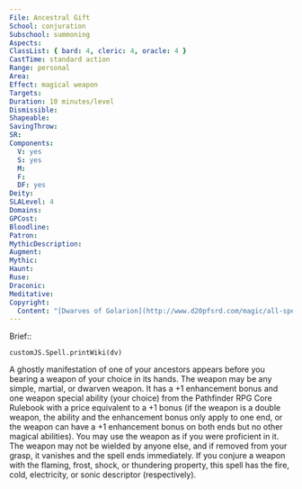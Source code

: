 ```yaml
---
File: Ancestral Gift
School: conjuration
Subschool: summoning
Aspects: 
ClassList: { bard: 4, cleric: 4, oracle: 4 }
CastTime: standard action
Range: personal
Area: 
Effect: magical weapon
Targets: 
Duration: 10 minutes/level
Dismissible: 
Shapeable: 
SavingThrow: 
SR: 
Components:
  V: yes
  S: yes
  M: 
  F: 
  DF: yes
Deity: 
SLALevel: 4
Domains: 
GPCost: 
Bloodline: 
Patron: 
MythicDescription: 
Augment: 
Mythic: 
Haunt: 
Ruse: 
Draconic: 
Meditative: 
Copyright:
  Content: "[Dwarves of Golarion](http://www.d20pfsrd.com/magic/all-spells/a/a/ancestral-gift)"
---
```

Brief:: 

```dataviewjs
customJS.Spell.printWiki(dv)
```

A ghostly manifestation of one of your ancestors appears before you bearing a weapon of your choice in its hands. The weapon may be any simple, martial, or dwarven weapon. It has a +1 enhancement bonus and one weapon special ability (your choice) from the Pathfinder RPG Core Rulebook with a price equivalent to a +1 bonus (if the weapon is a double weapon, the ability and the enhancement bonus only apply to one end, or the weapon can have a +1 enhancement bonus on both ends but no other magical abilities).  You may use the weapon as if you were proficient in it. The weapon may not be wielded by anyone else, and if removed from your grasp, it vanishes and the spell ends immediately.  If you conjure a weapon with the flaming, frost, shock, or thundering property, this spell has the fire, cold, electricity, or sonic descriptor (respectively).
